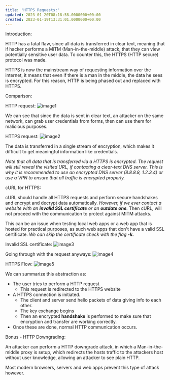 ```yaml
---
title: 'HTTPS Requests:'
updated: 2023-01-20T08:18:58.0000000+00:00
created: 2023-01-19T13:31:01.0000000+00:00
---
```


Introduction:

HTTP has a fatal flaw, since all data is transferred in clear text, meaning that if hacker performs a MiTM (Man-in-the-middle) attack, that they can view potentially sensitive user data. To counter this, the HTTPS (HTTP secure) protocol was made.

HTTPS is now the mainstream way of requesting information over the internet, it means that even if there is a man in the middle, the data he sees is encrypted. For this reason, HTTP is being phased out and replaced with HTTPS.

Comparison:

HTTP request:
![image1](../../../../_resources/image1-92.png)

We can see that since the data is sent in clear text, an attacker on the same network, can grab user credentials from forms, then can use them for malicious purposes.

HTTPS request:
![image2](../../../../_resources/image2-73.png)

The data is transferred in a single stream of encryption, which makes it difficult to get meaningful information like credentials.

*Note that all data that is transferred via a HTTPS is encrypted. The request will still reveal the visited URL, if contacting a clear-text DNS server. This is why it is recommended to use an encrypted DNS server (8.8.8.8, 1.2.3.4) or use a VPN to ensure that all traffic is encrypted properly.*

cURL for HTTPS:

cURL should handle all HTTPS requests and perform secure handshakes and encrypt and decrypt data automatically. *However, if we ever contact a website with an **invalid SSL certificate** or an **outdate one**.* Then cURL, will not proceed with the communication to protect against MITM attacks.

This can be an issue when testing local web apps or a web app that is hosted for practical purposes, as such web apps that don't have a valid SSL certificate. *We can skip the certificate check with the flag **-k.***

Invalid SSL certificate:
![image3](../../../../_resources/image3-62.png)

Going through with the request anyways:
![image4](../../../../_resources/image4-53.png)

HTTPS Flow:
![image5](../../../../_resources/image5-41.png)

We can summarize this abstraction as:
- The user tries to perform a HTTP request
  - This request is redirected to the HTTPS website
- A HTTPS connection is initiated.
  - The client and server send hello packets of data giving info to each other.
  - The key exchange begins
  - Then an encrypted **handshake** is performed to make sure that encryption and transfer are working correctly.
- Once these are done, normal HTTP communication occurs.

Bonus - HTTP Downgrading:

An attacker can perform a HTTP downgrade attack, in which a Man-in-the-middle proxy is setup, which redirects the hosts traffic to the attackers host without user knowledge, allowing an attacker to see plain HTTP.

Most modern browsers, servers and web apps prevent this type of attack however.
